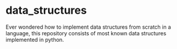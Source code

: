# data_structures
Ever wondered how to implement data structures from scratch in a language, this repository consists of most known data structures implemented in python.
